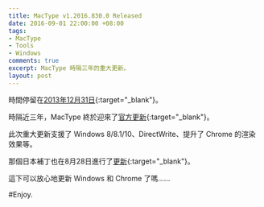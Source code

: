 ```yaml
---
title: MacType v1.2016.830.0 Released
date: 2016-09-01 22:00:00 +08:00
tags:
- MacType
- Tools
- Windows
comments: true
excerpt: MacType 時隔三年的重大更新。
layout: post
---
```


時間停留在[2013年12月31日](https://code.google.com/archive/p/mactype/){:target="_blank"}。

時隔近三年，MacType 終於迎來了[官方更新](https://github.com/snowie2000/mactype/releases){:target="_blank"}。

此次重大更新支援了 Windows 8/8.1/10、DirectWrite、提升了 Chrome 的渲染效果等。

那個日本補丁也在8月28日進行了[更新](http://silight.hatenablog.jp/entry/MacTypePatch){:target="_blank"}。

這下可以放心地更新 Windows 和 Chrome 了嗎……

#Enjoy.